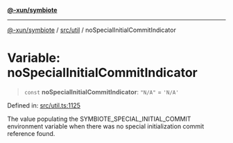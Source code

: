 [**@-xun/symbiote**](../../../README.md)

***

[@-xun/symbiote](../../../README.md) / [src/util](../README.md) / noSpecialInitialCommitIndicator

# Variable: noSpecialInitialCommitIndicator

> `const` **noSpecialInitialCommitIndicator**: `"N/A"` = `'N/A'`

Defined in: [src/util.ts:1125](https://github.com/Xunnamius/symbiote/blob/0557e914d494aeba06238075ebcfa60296d71fba/src/util.ts#L1125)

The value populating the SYMBIOTE_SPECIAL_INITIAL_COMMIT environment variable
when there was no special initialization commit reference found.
